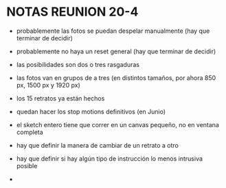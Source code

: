 # NOTAS REUNION 20-4

- probablemente las fotos se puedan despelar manualmente (hay que terminar de decidir)

- probablemente no haya un reset general (hay que terminar de decidir)

- las posibilidades son dos o tres rasgaduras

- las fotos van en grupos de a tres (en distintos tamaños, por ahora 850 px, 1500 px y 1920 px)

- los 15 retratos ya están hechos

- quedan hacer los stop motions definitivos (en Junio)

- el sketch entero tiene que correr en un canvas pequeño, no en ventana completa

- hay que definir la manera de cambiar de un retrato a otro

- hay que definir si hay algún tipo de instrucción lo menos intrusiva posible

- 




